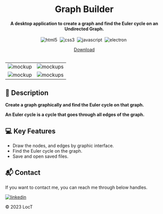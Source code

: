 
<h1 align="center">
  Graph Builder
</h1>

<h4 align="center">A desktop application to create a graph and find the Euler cycle on an Undirected Graph.</h4>

<div align="center">

![html5](https://img.shields.io/badge/HTML5-f77f00?style=for-the-badge&logo=html5&logoColor=FFF)&nbsp;
![css3](https://img.shields.io/badge/CSS3-0077b6?style=for-the-badge&logo=css3&logoColor=FFF)&nbsp;
![javascript](https://img.shields.io/badge/Js-f6aa1c?style=for-the-badge&logo=javascript&logoColor=FFF)&nbsp;
![electron](https://img.shields.io/badge/Electron-2D3546?style=for-the-badge&logo=electron&logoColor=B9DEE6)&nbsp;

</div>

<div align="center">
  <a  href="https://loct-581.github.io/audius/">Download</a>
</div>
</br>

<!-- ![demo-gif](https://github.com/locT-581/audius/assets/132336957/b7290429-4138-43c2-8bf8-fbd358dd050c) -->

<table>
  <tr>
    <td><img src="https://github.com/locT-581/graph-builder/assets/132336957/2e5eb4df-2bc9-4cbe-b985-e999de94d43a" alt="mockup" /></td>
    <td><img src="https://github.com/locT-581/graph-builder/assets/132336957/f0cbf89c-30ae-4267-952f-03aaf91f8844" alt="mockups" /></td>
  </tr>
  <tr>
    <td><img src="https://github.com/locT-581/graph-builder/assets/132336957/630ee8fe-3a3a-484e-a9e9-779e96dd31d8" alt="mockup" /></td>
    <td><img src="https://github.com/locT-581/graph-builder/assets/132336957/cd2757ca-484c-4756-8c25-6993add0012e" alt="mockups" /></td>
  </tr>
</table>

## 📑 Description 
**Create a graph graphically and find the Euler cycle on that graph.**

**An Euler cycle is a cycle that goes through all edges of the graph.**
 
## 💻 Key Features
- Draw the nodes, and edges by graphic interface.
- Find the Euler cycle on the graph.
- Save and open saved files.

## 📬 Contact

If you want to contact me, you can reach me through below handles.

[![linkedin](https://img.shields.io/badge/LinkedIn-0077B5?style=for-the-badge&logo=linkedin&logoColor=white)](https://www.linkedin.com/in/tr%E1%BA%A7n-nguy%E1%BB%85n-h%E1%BB%AFu-l%E1%BB%99c-b11a15274?lipi=urn%3Ali%3Apage%3Ad_flagship3_profile_view_base_contact_details%3B5WbL0BKYSH%2Bc335V0ESiPQ%3D%3D)

© 2023 LocT

